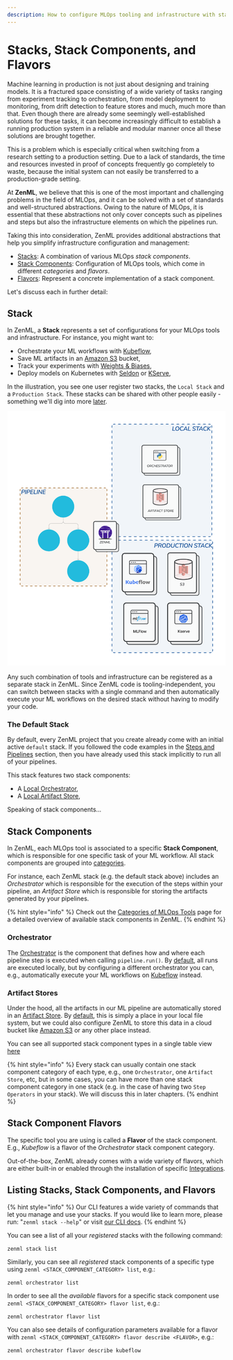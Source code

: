 ```yaml
---
description: How to configure MLOps tooling and infrastructure with stacks
---
```


# Stacks, Stack Components, and Flavors

Machine learning in production is not just about designing and training models. It is a fractured space consisting of a wide variety of tasks ranging from experiment tracking to orchestration, from model deployment to monitoring, from drift detection to feature stores and much, much more than that. Even though there are already some seemingly well-established solutions for these tasks, it can become increasingly difficult to establish a running production system in a reliable and modular manner once all these solutions are brought together.

This is a problem which is especially critical when switching from a research setting to a production setting.
Due to a lack of standards, the time and resources invested in proof of concepts frequently go completely to waste, because the initial system can not easily be transferred to a production-grade setting.

At **ZenML**, we believe that this is one of the most important and challenging problems in the field of MLOps, and it can be solved with a set of standards and well-structured abstractions. Owing to the nature of MLOps, it is essential that these abstractions not only cover concepts such as pipelines and steps but also the infrastructure elements on which the pipelines run.

Taking this into consideration, ZenML provides additional abstractions that
help you simplify infrastructure configuration and management:

- [Stacks](./stacks.md#stack): A combination of various MLOps *stack components*.
- [Stack Components](./stacks.md#stack-components): Configuration of MLOps tools, which come in different *categories* and *flavors*.
- [Flavors](./stacks.md#stack-component-flavors): Represent a concrete implementation of a stack component.

Let's discuss each in further detail:

## Stack

In ZenML, a **Stack** represents a set of configurations for your MLOps tools
and infrastructure. For instance, you might want to:

- Orchestrate your ML workflows with [Kubeflow](../../component-gallery/orchestrators/kubeflow.md),
- Save ML artifacts in an [Amazon S3](../../component-gallery/artifact-stores/amazon-s3.md) bucket,
- Track your experiments with [Weights & Biases](../../component-gallery/experiment-trackers/wandb.md),
- Deploy models on Kubernetes with [Seldon](../../component-gallery/model-deployers/seldon.md) or [KServe](../../component-gallery/model-deployers/kserve.md),

In the illustration, you see one user register two stacks, the `Local Stack` and a `Production Stack`. These stacks can be shared
with other people easily - something we'll dig into more [later](../collaborate/).

![Running your pipeline in the cloud](../../assets/core_concepts/03_multi_stack.png)

Any such combination of tools and infrastructure can be registered as a
separate stack in ZenML. Since ZenML code is tooling-independent, you can
switch between stacks with a single command and then automatically execute your
ML workflows on the desired stack without having to modify your code.

### The Default Stack

By default, every ZenML project that you create already come with an initial active
`default` stack. If you followed the code examples in the
[Steps and Pipelines](../pipelines/pipelines.md) section, then you have already
used this stack implicitly to run all of your pipelines.

This stack features two stack components:

- A [Local Orchestrator](../../component-gallery/orchestrators/local.md),
- A [Local Artifact Store](../../component-gallery/artifact-stores/local.md),

Speaking of stack components...

## Stack Components

In ZenML, each MLOps tool is associated to a specific **Stack Component**,
which is responsible for one specific task of your ML workflow. All stack components are
grouped into [categories](../../component-gallery/categories.md).

For instance, each ZenML stack (e.g. the default stack above) includes an *Orchestrator*
which is responsible for the execution of the steps within your pipeline,
an *Artifact Store* which is responsible for storing the artifacts generated by your pipelines.

{% hint style="info" %}
Check out the [Categories of MLOps Tools](../../component-gallery/categories.md)
page for a detailed overview of available stack components in ZenML.
{% endhint %}

### Orchestrator

The [Orchestrator](../../component-gallery/orchestrators/orchestrators.md) is the 
component that defines how and where each pipeline step is executed when
calling `pipeline.run()`. By [default](../../component-gallery/orchestrators/local.md),
all runs are executed locally, but by configuring a different orchestrator you
can, e.g., automatically execute your ML workflows on 
[Kubeflow](../../component-gallery/orchestrators/kubeflow.md) instead.

### Artifact Stores

Under the hood, all the artifacts in our ML pipeline are automatically stored
in an [Artifact Store](../../component-gallery/artifact-stores/artifact-stores.md).
By [default](../../component-gallery/artifact-stores/local.md), this is simply a
place in your local file system, but we could also configure ZenML to store
this data in a cloud bucket like [Amazon S3](../../component-gallery/artifact-stores/amazon-s3.md) 
or any other place instead.

You can see all supported stack component types in a single table view [here](../../component-gallery/categories.md)

{% hint style="info" %}
Every stack can usually contain one stack component category of each type, e.g.,
one `Orchestrator`, one `Artifact Store`, etc, but in some cases, you can have more
than one stack component category in one stack (e.g. in the case of having two 
`Step Operators` in your stack). We will discuss this in later chapters.
{% endhint %}


## Stack Component Flavors

The specific tool you are using is called a **Flavor** of the stack component. 
E.g., *Kubeflow* is a flavor of the *Orchestrator* stack component category.

Out-of-the-box, ZenML already comes with a wide variety of flavors, which are
either built-in or enabled through the installation of specific
[Integrations](../../component-gallery/integrations.md).

## Listing Stacks, Stack Components, and Flavors

{% hint style="info" %}
Our CLI features a wide variety of commands that let you manage and use your stacks.
If you would like to learn more, please run: "`zenml stack --help`"
or visit [our CLI docs](https://apidocs.zenml.io/latest/cli/).
{% endhint %}

You can see a list of all your *registered* stacks with the following command:

```shell
zenml stack list
```

Similarly, you can see all *registered* stack components of a specific type using 
`zenml <STACK_COMPONENT_CATEGORY> list`, e.g.:

```shell
zenml orchestrator list
```

In order to see all the *available* flavors for a specific stack component use 
`zenml <STACK_COMPONENT_CATEGORY> flavor list`, e.g.:

```shell
zenml orchestrator flavor list
```

You can also see details of configuration parameters available for a flavor with 
`zenml <STACK_COMPONENT_CATEGORY> flavor describe <FLAVOR>`, e.g.:

```shell
zenml orchestrator flavor describe kubeflow
```
